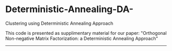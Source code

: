 # Deterministic-Annealing-DA-
Clustering using Deterministic Annealing Approach

This code is presented as supplimentary material for our paper:
"Orthogonal Non-negative Matrix Factorization: a Deterministic Annealing Approach"

------------------------------------------------------------
